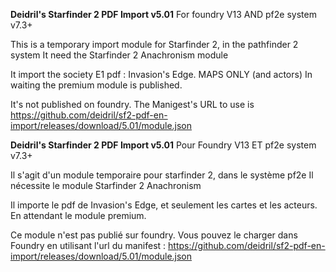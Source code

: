 **Deidril's Starfinder 2 PDF Import v5.01**
For foundry V13 AND pf2e system v7.3+

This is a temporary import module for Starfinder 2, in the pathfinder 2 system
It need the Starfinder 2 Anachronism module

It import the society E1 pdf : Invasion's Edge. MAPS ONLY (and actors)
In waiting the premium module is published.

It's not published on foundry.
The Manigest's URL to use is https://github.com/deidril/sf2-pdf-en-import/releases/download/5.01/module.json

**Deidril's Starfinder 2 PDF Import v5.01**
Pour Foundry V13 ET pf2e system v7.3+

Il s'agit d'un module temporaire pour starfinder 2, dans le système pf2e
Il nécessite le module Starfinder 2 Anachronism

Il importe le pdf de Invasion's Edge, et seulement les cartes et les acteurs.
En attendant le module premium.

Ce module n'est pas publié sur foundry.
Vous pouvez le charger dans Foundry en utilisant l'url du manifest :  https://github.com/deidril/sf2-pdf-en-import/releases/download/5.01/module.json